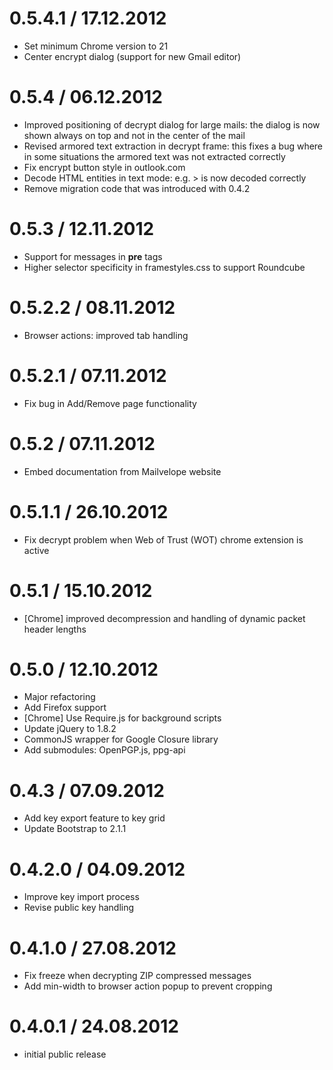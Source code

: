 0.5.4.1 / 17.12.2012 
==================

  * Set minimum Chrome version to 21
  * Center encrypt dialog (support for new Gmail editor)

0.5.4 / 06.12.2012 
==================

  * Improved positioning of decrypt dialog for large mails: the dialog is now shown always on top and not in the center of the mail
  * Revised armored text extraction in decrypt frame: this fixes a bug where in some situations the armored text was not extracted correctly
  * Fix encrypt button style in outlook.com
  * Decode HTML entities in text mode: e.g. > is now decoded correctly
  * Remove migration code that was introduced with 0.4.2


0.5.3 / 12.11.2012 
==================

  * Support for messages in __pre__ tags
  * Higher selector specificity in framestyles.css to support Roundcube

0.5.2.2 / 08.11.2012 
==================

  * Browser actions: improved tab handling

0.5.2.1 / 07.11.2012 
==================

  * Fix bug in Add/Remove page functionality

0.5.2 / 07.11.2012 
==================

  * Embed documentation from Mailvelope website

0.5.1.1 / 26.10.2012 
==================

  * Fix decrypt problem when Web of Trust (WOT) chrome extension is active

0.5.1 / 15.10.2012 
==================

  * [Chrome] improved decompression and handling of dynamic packet header lengths

0.5.0 / 12.10.2012 
==================

  * Major refactoring
  * Add Firefox support
  * [Chrome] Use Require.js for background scripts
  * Update jQuery to 1.8.2
  * CommonJS wrapper for Google Closure library
  * Add submodules: OpenPGP.js, ppg-api

0.4.3 / 07.09.2012 
==================

  * Add key export feature to key grid
  * Update Bootstrap to 2.1.1

0.4.2.0 / 04.09.2012 
==================

  * Improve key import process
  * Revise public key handling

0.4.1.0 / 27.08.2012 
==================

  * Fix freeze when decrypting ZIP compressed messages
  * Add min-width to browser action popup to prevent cropping

0.4.0.1 / 24.08.2012 
==================

  * initial public release
